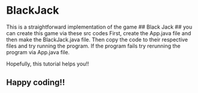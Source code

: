 # BlackJack

This is a straightforward implementation of the game ## Black Jack ## you can create this game via these src codes
First, create the App.java file and then make the BlackJack.java file.
Then copy the code to their respective files and try running the program.
If the program fails try rerunning the program via App.java file.

Hopefully, this tutorial helps you!!
## Happy coding!!
